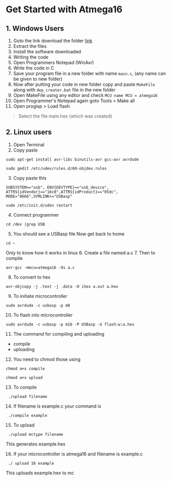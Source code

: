 # Get Started with Atmega16
## 1. Windows Users
1. Goto the link download the folder 
[link](https://drive.google.com/open?id=0B-8pemzk325Dd1EyTUNSVkxLaUk)
2. Extract the files 
3. Install the software downloaded
4. Writing the code 
5. Open Programmers Notepad (WinAvr)
6. Write the code in C
7. Save your program file in a new folder with name `main.c`, (any name can be given to new folder) 
8. Now after putting your code in new folder copy and paste `MakeFile` along with `dep_creater.bat` file in the new folder
9. Open MakeFile using any editor and check `MCU name
MCU = atmega16 ` 
10. Open Programmer's Notepad again goto 
 Tools > Make all 
11. Open 
 progisp > Load flash 
  > Select the file main.hex (which was created)

## 2. Linux users
1. Open Terminal
2. Copy paste
~~~
sudo apt-get install avr-libc binutils-avr gcc-avr avrdude
~~~
~~~
sudo gedit /etc/udev/rules.d/60-objdev.rules
~~~
3. Copy paste this  
 ~~~ 
SUBSYSTEM=="usb", ENV{DEVTYPE}=="usb_device", ATTRS{idVendor}=="16c0",ATTRS{idProduct}=="05dc", 
MODE="0666",SYMLINK+="USBasp"
~~~
~~~ 
sudo /etc/init.d/udev restart 
~~~
4. Connect programmer
~~~ 
cd /dev |grep USB
~~~
5. You should see a USBasp file
Now get back to home
~~~ 
cd ~
~~~
Only to know how it works in linux
6. Create a file named a.c 
7. Then to compile
~~~
avr-gcc -mmcu=atmega16 -Os a.c
~~~
8. To convert to hex
~~~
avr-objcopy -j .text -j .data -O ihex a.out a.hex
~~~
9. To initiate microcontroller
~~~
sudo avrdude -c usbasp -p m8
~~~
10. To flash into microcontroller
~~~
sudo avrdude -c usbasp -p m16 -P USBasp -U flash:w:a.hex
~~~
11. The command for compiling and uploading 
* compile
* uploading
12. You need to chmod those using
~~~
chmod a+x compile
~~~
~~~
chmod a+x upload
~~~
13. To compile 
~~~
 ./upload filename
~~~
14. If filename is example.c your command is
~~~
 ./compile example
~~~
15. To upload
~~~
 ./upload mctype filename
~~~
This generates example.hex 

16. If your microcontroller is atmega16 and filename is example.c 
~~~
 ./ upload 16 example
~~~
This uploads example.hex to mc 
